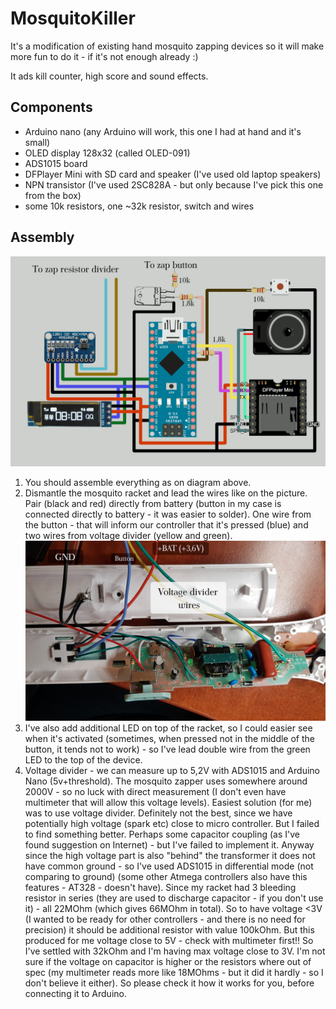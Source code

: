 # MosquitoKiller

It's a modification of existing hand mosquito zapping devices so it will make more fun to do it - if it's not enough already :)

It ads kill counter, high score and sound effects.

## Components

* Arduino nano (any Arduino will work, this one I had at hand and it's small)
* OLED display 128x32 (called OLED-091)
* ADS1015 board
* DFPlayer Mini with SD card and speaker (I've used old laptop speakers)
* NPN transistor (I've used 2SC828A - but only because I've pick this one from the box)
* some 10k resistors, one ~32k resistor, switch and wires

## Assembly

![MosquitoKiller schematic](https://raw.githubusercontent.com/Saur0o0n/MosquitoKiller/main/documentation/MosquitoKiller-schematic.png)

1. You should assemble everything as on diagram above.
2. Dismantle the mosquito racket and lead the wires like on the picture. Pair (black and red) directly from battery (button in my case is connected directly to battery - it was easier to solder). One wire from the button - that will inform our controller that it's pressed (blue) and two wires from voltage divider (yellow and green).
![Mosquito Racket](https://raw.githubusercontent.com/Saur0o0n/MosquitoKiller/main/documentation/MosquitZap-wires1.jpg)
3. I've also add additional LED on top of the racket, so I could easier see when it's activated (sometimes, when pressed not in the middle of the button, it tends not to work) - so I've lead double wire from the green LED to the top of the device.
4. Voltage divider - we can measure up to 5,2V with ADS1015 and Arduino Nano (5v+threshold). The mosquito zapper uses somewhere around 2000V - so no luck with direct measurement (I don't even have multimeter that will allow this voltage levels).
Easiest solution (for me) was to use voltage divider. Definitely not the best, since we have potentially high voltage (spark etc) close to micro controller. But I failed to find something better. Perhaps some capacitor coupling (as I've found suggestion on Internet) - but I've failed to implement it.
Anyway since the high voltage part is also "behind" the transformer it does not have common ground - so I've used ADS1015 in differential mode (not comparing to ground) (some other Atmega controllers also have this features - AT328 - doesn't have).
Since my racket had 3 bleeding resistor in series (they are used to discharge capacitor - if you don't use it) - all 22MOhm (which gives 66MOhm in total). So to have voltage <3V (I wanted to be ready for other controllers - and there is no need for precision) it should be additional resistor with value 100kOhm. But this produced for me voltage close to 5V - check with multimeter first!!
So I've settled with 32kOhm and I'm having max voltage close to 3V. I'm not sure if the voltage on capacitor is higher or the resistors where out of spec (my multimeter reads more like 18MOhms - but it did it hardly - so I don't believe it either). So please check it how it works for you, before connecting it to Arduino.




